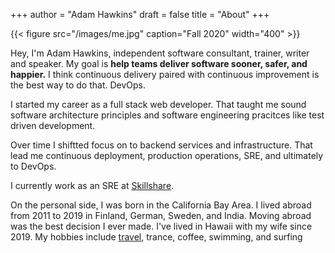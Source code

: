 +++
author = "Adam Hawkins"
draft = false
title = "About"
+++

{{< figure src="/images/me.jpg" caption="Fall 2020" width="400" >}}

Hey, I'm Adam Hawkins, independent software consultant, trainer,
writer and speaker. My goal is **help teams deliver
software sooner, safer, and happier.** I think continuous delivery
paired with continuous improvement is the best way to do that.
DevOps.

I started my career as a full stack web developer. That taught me
sound software architecture principles and software engineering
pracitces like test driven development.

Over time I shiftted focus on to backend services and infrastructure.
That lead me continuous deployment, production operations, SRE, and
ultimately to DevOps.

I currently work as an SRE at [Skillshare](https://skillshare.com).

On the personal side, I was born in the California Bay Area. I lived
abroad from 2011 to 2019 in Finland, German, Sweden, and India. Moving
abroad was the best decision I ever made. I've lived in Hawaii with my
wife since 2019. My hobbies include
[travel](http://isos.ahawkins.me/), trance, coffee, swimming, and
surfing
